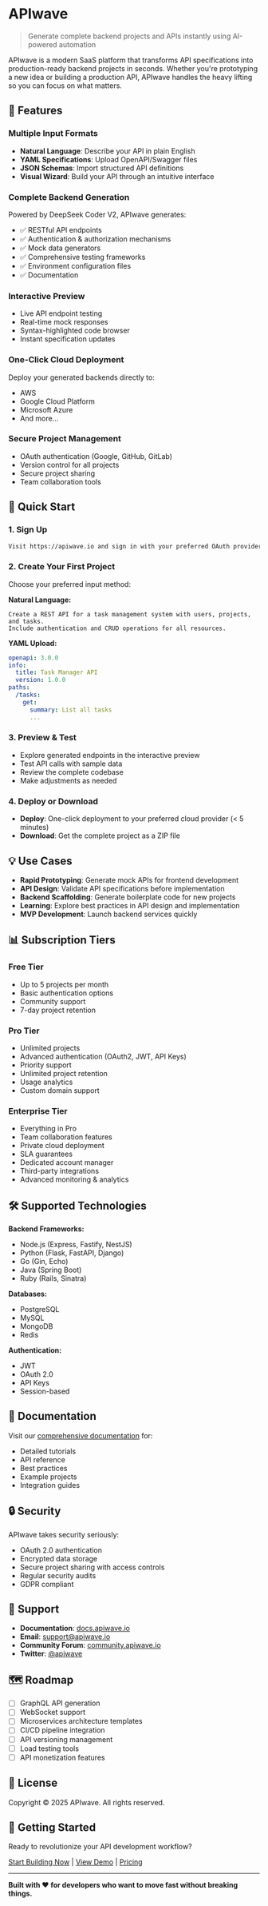 # APIwave

> Generate complete backend projects and APIs instantly using AI-powered automation

APIwave is a modern SaaS platform that transforms API specifications into production-ready backend projects in seconds. Whether you're prototyping a new idea or building a production API, APIwave handles the heavy lifting so you can focus on what matters.

## 🚀 Features

### Multiple Input Formats
- **Natural Language**: Describe your API in plain English
- **YAML Specifications**: Upload OpenAPI/Swagger files
- **JSON Schemas**: Import structured API definitions
- **Visual Wizard**: Build your API through an intuitive interface

### Complete Backend Generation
Powered by DeepSeek Coder V2, APIwave generates:
- ✅ RESTful API endpoints
- ✅ Authentication & authorization mechanisms
- ✅ Mock data generators
- ✅ Comprehensive testing frameworks
- ✅ Environment configuration files
- ✅ Documentation

### Interactive Preview
- Live API endpoint testing
- Real-time mock responses
- Syntax-highlighted code browser
- Instant specification updates

### One-Click Cloud Deployment
Deploy your generated backends directly to:
- AWS
- Google Cloud Platform
- Microsoft Azure
- And more...

### Secure Project Management
- OAuth authentication (Google, GitHub, GitLab)
- Version control for all projects
- Secure project sharing
- Team collaboration tools

## 🎯 Quick Start

### 1. Sign Up
```bash
Visit https://apiwave.io and sign in with your preferred OAuth provider
```

### 2. Create Your First Project
Choose your preferred input method:

**Natural Language:**
```
Create a REST API for a task management system with users, projects, and tasks. 
Include authentication and CRUD operations for all resources.
```

**YAML Upload:**
```yaml
openapi: 3.0.0
info:
  title: Task Manager API
  version: 1.0.0
paths:
  /tasks:
    get:
      summary: List all tasks
      ...
```

### 3. Preview & Test
- Explore generated endpoints in the interactive preview
- Test API calls with sample data
- Review the complete codebase
- Make adjustments as needed

### 4. Deploy or Download
- **Deploy**: One-click deployment to your preferred cloud provider (< 5 minutes)
- **Download**: Get the complete project as a ZIP file

## 💡 Use Cases

- **Rapid Prototyping**: Generate mock APIs for frontend development
- **API Design**: Validate API specifications before implementation
- **Backend Scaffolding**: Generate boilerplate code for new projects
- **Learning**: Explore best practices in API design and implementation
- **MVP Development**: Launch backend services quickly

## 📊 Subscription Tiers

### Free Tier
- Up to 5 projects per month
- Basic authentication options
- Community support
- 7-day project retention

### Pro Tier
- Unlimited projects
- Advanced authentication (OAuth2, JWT, API Keys)
- Priority support
- Unlimited project retention
- Usage analytics
- Custom domain support

### Enterprise Tier
- Everything in Pro
- Team collaboration features
- Private cloud deployment
- SLA guarantees
- Dedicated account manager
- Third-party integrations
- Advanced monitoring & analytics

## 🛠️ Supported Technologies

**Backend Frameworks:**
- Node.js (Express, Fastify, NestJS)
- Python (Flask, FastAPI, Django)
- Go (Gin, Echo)
- Java (Spring Boot)
- Ruby (Rails, Sinatra)

**Databases:**
- PostgreSQL
- MySQL
- MongoDB
- Redis

**Authentication:**
- JWT
- OAuth 2.0
- API Keys
- Session-based

## 📖 Documentation

Visit our [comprehensive documentation](https://docs.apiwave.io) for:
- Detailed tutorials
- API reference
- Best practices
- Example projects
- Integration guides

## 🔒 Security

APIwave takes security seriously:
- OAuth 2.0 authentication
- Encrypted data storage
- Secure project sharing with access controls
- Regular security audits
- GDPR compliant

## 🤝 Support

- **Documentation**: [docs.apiwave.io](https://docs.apiwave.io)
- **Email**: support@apiwave.io
- **Community Forum**: [community.apiwave.io](https://community.apiwave.io)
- **Twitter**: [@apiwave](https://twitter.com/apiwave)

## 🗺️ Roadmap

- [ ] GraphQL API generation
- [ ] WebSocket support
- [ ] Microservices architecture templates
- [ ] CI/CD pipeline integration
- [ ] API versioning management
- [ ] Load testing tools
- [ ] API monetization features

## 📜 License

Copyright © 2025 APIwave. All rights reserved.

## 🌟 Getting Started

Ready to revolutionize your API development workflow?

[Start Building Now](https://apiwave.io/signup) | [View Demo](https://apiwave.io/demo) | [Pricing](https://apiwave.io/pricing)

---

**Built with ❤️ for developers who want to move fast without breaking things.**
